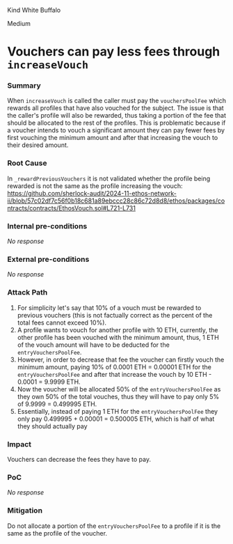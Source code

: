 Kind White Buffalo

Medium

# Vouchers can pay less fees through `increaseVouch`

### Summary

When `increaseVouch` is called the caller must pay the `vouchersPoolFee` which rewards all profiles that have also vouched for the subject. The issue is that the caller's profile will also be rewarded, thus taking a portion of the fee that should be allocated to the rest of the profiles. This is problematic because if a voucher intends to vouch a significant amount they can pay fewer fees by first vouching the minimum amount and after that increasing the vouch to their desired amount.

### Root Cause

In `_rewardPreviousVouchers` it is not validated whether the profile being rewarded is not the same as the profile increasing the vouch:
https://github.com/sherlock-audit/2024-11-ethos-network-ii/blob/57c02df7c56f0b18c681a89ebccc28c86c72d8d8/ethos/packages/contracts/contracts/EthosVouch.sol#L721-L731

### Internal pre-conditions

_No response_

### External pre-conditions

_No response_

### Attack Path

1. For simplicity let's say that 10% of a vouch must be rewarded to previous vouchers (this is not factually correct as the percent of the total fees cannot exceed 10%).
2. A profile wants to vouch for another profile with 10 ETH, currently, the other profile has been vouched with the minimum amount, thus, 1 ETH of the vouch amount will have to be deducted for the `entryVouchersPoolFee`. 
3. However, in order to decrease that fee the voucher can firstly vouch the minimum amount, paying 10% of 0.0001 ETH = 0.00001 ETH for the `entryVouchersPoolFee` and after that increase the vouch by 10 ETH - 0.0001 = 9.9999 ETH.
4. Now the voucher will be allocated 50% of the `entryVouchersPoolFee` as they own 50% of the total vouches, thus they will have to pay only 5% of 9.9999 = 0.499995 ETH.
5. Essentially, instead of paying 1 ETH for the `entryVouchersPoolFee` they only pay 0.499995 + 0.00001 = 0.500005 ETH, which is half of what they should actually pay

### Impact

Vouchers can decrease the fees they have to pay.

### PoC

_No response_

### Mitigation

Do not allocate a portion of the `entryVouchersPoolFee` to a profile if it is the same as the profile of the voucher.
